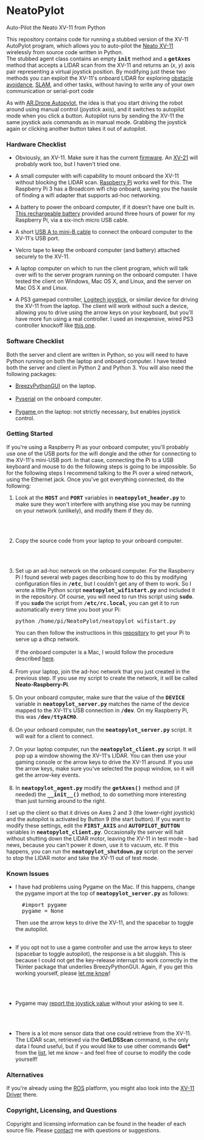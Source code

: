 NeatoPylot
==========

Auto-Pilot the Neato XV-11 from Python



This repository contains code for 
running a stubbed version of the XV-11 AutoPylot 
program, which allows you to auto-pilot the 
<a href="http://www.amazon.com/Neato-XV-11-Robotic-Vacuum-System/dp/B003UBPB6E">
Neato XV-11</a> wirelessly from source code written in Python.  
The stubbed agent class contains an empty <tt><b>__init__</b></tt>
method and a <tt><b>getAxes</b></tt> method that accepts a LIDAR scan
from the XV-11 and returns an (<i>x</i>, <i>y</i>) axis pair representing 
a virtual joystick position.
By modifying just these two methods you can exploit the XV-11's onboard LIDAR for 
exploring <a href="http://www.youtube.com/watch?v=XhqAgiIAI-4&feature=youtu.be">
obstacle avoidance</a>,
<a href="http://home.wlu.edu/~levys/software/breezyslam/">
SLAM</a>, and other tasks, without having to write any of your own
communication or serial-port code

<p>

As with 
<a href="http://home.wlu.edu/~levys/software/ardrone_autopylot">
AR.Drone Autopylot</a>, the idea is that you start driving the robot around using 
manual control (joystick axis), and it switches to autopilot mode when you click a 
button. Autopilot runs by sending the XV-11 the same joystick axis commands
as in manual mode. Grabbing the joystick again or clicking another button 
takes it out of autopilot.

<h3>Hardware Checklist</h3>
<ul>
<li>
Obviously, an XV-11.  Make sure it has the current 
<a href="http://www.neatorobotics.com/support/software-updates/">firmware</a>.
An 
<a href="http://www.amazon.com/Neato-XV-21-Allergy-Automatic-Cleaner/dp/B007JOJ9QQ">
XV-21</a> will probably work too, but I haven't tried one.
<p><li> A small computer with wifi capability to mount onboard the XV-11 without
blocking the LIDAR scan.
<a href="http://www.raspberrypi.org">Raspberry Pi</a> works well for this. 
The Raspberry Pi 3 has a Broadcom wifi chip onboard, saving you the hassle
of finding a wifi adapter that supports ad-hoc networking.
<p><li> A battery to power the onboard computer, if it doesn't have one built in.
<a href="https://www.amazon.com/gp/product/B00QQYIUFG/ref=oh_aui_detailpage_o06_s00?ie=UTF8&psc=1">
This rechargeable battery</a> provided around three hours of power for my Raspberry Pi, via
a six-inch micro USB cable.
<p><li> A short 
<a href="http://www.amazon.com/gp/product/B001S0I1Z2/ref=oh_details_o00_s00_i00?ie=UTF8&psc=1">USB A to mini-B cable</a>
to connect the onboard computer to the XV-11's
USB port.
<p><li> Velcro tape to keep the onboard computer (and battery) attached securely to 
the XV-11.
<p><li>A laptop computer on which to run the client program, which will talk over
wifi to the server program running on the onboard computer.  I have tested
the client on Windows, Mac OS X, and Linux, and the server on Mac OS X and 
Linux.
<p><li> A PS3 gamepad controller, 
<a href="http://www.amazon.com/Logitech-Extreme-Joystick-Silver-Black/dp/B00009OY9U">
Logitech joystick</a>, or similar device for driving the XV-11 from the laptop. 
The client will work without such a device, allowing you to drive using the
arrow keys on your keyboard, but you'll have more fun using a real
controller. I used an inexpensive, wired PS3 controller knockoff like 
<a href="http://www.amazon.com/Nyko-Core-Controller-PS3-Playstation-3/dp/B003G2Z4FK/ref=sr_1_1?s=videogames&ie=UTF8&qid=1361584521&sr=1-1&keywords=ps3+wired+controller">
this one</a>.
</ul>

<h3>Software Checklist</h3>

Both the server and client are written in Python, so you will need to have Python
running on both the laptop and onboard computer.  I have tested both the
server and client in Python 2 and Python 3. You will also need the 
following packages:

<ul>
<li> <a href="http://home.wlu.edu/~lambertk/breezypythongui/index.html">
BreezyPythonGUI</a> on the laptop.
<br><br>
<li> <a href="http://pyserial.sourceforge.net">Pyserial</a> on the onboard computer.
<br><br>
<li> <a href="http://www.pygame.org/news.html">Pygame </a> on the laptop:
not strictly necessary, but enables joystick control.
</ul>

<h3>Getting Started</h3>

If you're using a Raspberry Pi as your onboard computer, you'll probably use
one of the USB ports for the wifi dongle and the other for connecting to the
XV-11's mini-USB port.  In that case, connecting the Pi to a USB keyboard and mouse 
to do the following steps is going to be impossible.  So for the following 
steps I recommend talking to the Pi over a wired 
network, using the Ethernet jack.  Once you've got everything connected, 
do the following:

<ol>

<li> Look at the <tt><b>HOST</b></tt> and  <tt><b>PORT</b></tt> variables
in <tt><b>neatopylot_header.py</b></tt> to make sure they won't interfere
with anything else you may be running on your network (unlikely), and modify
them if they do. 

<br><br>

<li> Copy the source code from your laptop to your onboard computer.

<br><br>


<li> Set up an ad-hoc network on the onboard computer.
For the Raspberry Pi I found several web pages 
describing how to do this by modifying configuration files in <tt><b>/etc</b></tt>, 
but I couldn't get any of them to work.  So I wrote a little Python script
<tt><b>neatopylot_wifistart.py</b></tt> and included it in the repository.
Of course, you will need to run this script using <tt><b>sudo</b></tt>.
If you <tt><b>sudo</b></tt> the script from <tt><b>/etc/rc.local</b></tt>, you can get
it to run automatically every time you boot your Pi:
<pre>
python /home/pi/NeatoPylot/neatopylot_wifistart.py
</pre>
You can then follow the instructions in this <a href="https://github.com/simondlevy/RPiAdHocWiFi">repository</a>
to get your Pi to serve up a dhcp network. 
<br><br>
If the onboard computer is a Mac, I would follow the procedure
described 
<a href="http://www.dummies.com/how-to/content/how-to-set-up-an-ad-hoc-wireless-network.html">
here</a>.
<br><br>
<li> From your laptop, join the ad-hoc network that you just created in 
the previous step.  If you use my script to create the network, it will be
called <b>Neato-Raspberry-Pi</b>.
<br><br>
<li> On your onboard computer, make sure that the value of the <tt><b>DEVICE</b></tt>
variable in <tt><b>neatopylot_server.py</b></tt> matches the name
of the device mapped to the XV-11's USB connection in <tt><b>/dev</b></tt>.
On my Raspberry Pi, this was <tt><b>/dev/ttyACM0</b></tt>.
<br><br>
<li> On your onboard computer, run the <tt><b>neatopylot_server.py</b></tt>
script.  It will wait for a client to connect.
<br><br>
<li> On your laptop computer, run the <tt><b>neatopylot_client.py</b></tt>
script.  It will pop up a window showing the XV-11's LIDAR.  You can then 
use your gaming console or the arrow keys to drive the XV-11 around.  If you
use the arrow keys, make sure you've selected the popup window, so it will
get the arrow-key events.
<br><br>
<li> In <tt><b>neatopylot_agent.py</b></tt>
modify the <tt><b>getAxes()</b></tt> method and (if needed) 
the <tt><b>__init__()</b></tt> method, to do something more interesting
than just turning around to the right.
</ol>

I set up the client so that it drives on Axes 2 and 3 (the lower-right 
joystick) and the autopilot is activated by Button 9 (the start button).
If you want to modify these settings, edit the <tt><b>FIRST_AXIS</b></tt>
and <tt><b>AUTOPILOT_BUTTON</b></tt> variables in 
<tt><b>neatopylot_client.py</b></tt>.  Occasionally the server will halt without
shutting down the LIDAR motor, leaving the XV-11 in test mode &ndash; bad news,
because you can't power it down, use it to vacuum, etc.
If this happens,
you can run the <tt><b>neatopylot_shutdown.py</b></tt> script on the
server to stop the LIDAR
motor and take the XV-11 out of test mode.

<h3>Known Issues</h3>
<ul>
<li> I have had problems using Pygame on the Mac.  If this happens, change
the pygame import at the top of <tt><b>neatopylot_server.py</b></tt> 
as follows:
<pre>
  #import pygame
  pygame = None
</pre>

Then use the arrow keys to drive the XV-11, and the spacebar to toggle the
autopilot.
<br><br>
<li> If you opt not to use a game controller and use the arrow
keys to steer (spacebar to toggle autopilot),  the response is a bit sluggish.
This is because I could not get the key-release interrupt to work correctly
in the Tkinter package that underlies BreezyPythonGUI.
Again, if you get this working yourself, please 
<a href="mailto:simon.d.levy@gmail.com">let me know</a>!

<br><br>
<li> Pygame may 
<a href="http://archives.seul.org/pygame/users/Aug-2009/msg00110.html">
report the joystick value</a> without your asking to see it.

<br><br>
<li> There is a lot more sensor data that one could retrieve from the XV-11.
The LIDAR scan, retrieved via the <b>GetLDSScan</b> command, 
is the only data I found useful, but if you would like to
use other commands <b>Get*</b> from the 
<a href="http://www.neatorobotics.com/programmers-manual/table-of-robot-application-commands/">
list</a>, let me know &ndash; and feel free of course to modify the code yourself!

</ul>

<h3>Alternatives</h3>

If you're already using the
<a href="http://www.willowgarage.com/pages/software/ros-platform">ROS</a>
platform, you might also look into the 
<a href="http://www.ros.org/news/2010/12/neato-xv-11-driver-for-ros-albany-ros-pkg.html">
XV-11 Driver</a> there.

<h3>Copyright, Licensing, and Questions</h3>

Copyright and licensing information can be found in the header of each source file. 
Please <a href="mailto:simon.d.levy@gmail.com">contact</a> me with questions or 
suggestions.  

</body>

